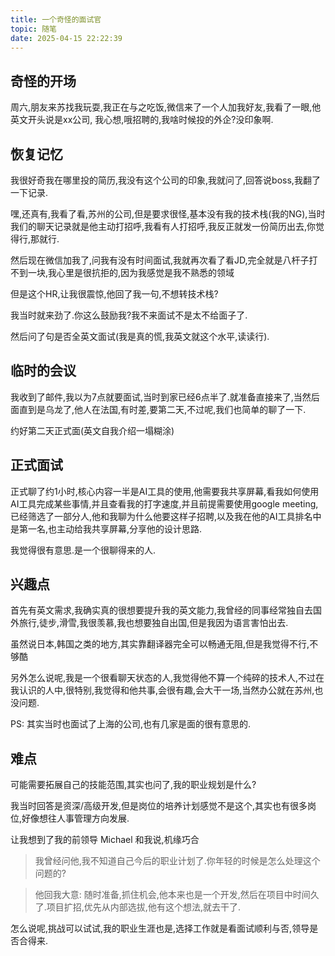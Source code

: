 ```yaml
---
title: 一个奇怪的面试官
topic: 随笔
date: 2025-04-15 22:22:39
---
```



## 奇怪的开场

周六,朋友来苏找我玩耍,我正在与之吃饭,微信来了一个人加我好友,我看了一眼,他英文开头说是xx公司,
我心想,哦招聘的,我啥时候投的外企?没印象啊.

## 恢复记忆

我很好奇我在哪里投的简历,我没有这个公司的印象,我就问了,回答说boss,我翻了一下记录.

嘿,还真有,我看了看,苏州的公司,但是要求很怪,基本没有我的技术栈(我的NG),当时我们的聊天记录就是他主动打招呼,我看有人打招呼,我反正就发一份简历出去,你觉得行,那就行.

然后现在微信加我了,问我有没有时间面试,我就再次看了看JD,完全就是八杆子打不到一块,我心里是很抗拒的,因为我感觉是我不熟悉的领域

但是这个HR,让我很震惊,他回了我一句,不想转技术栈?

我当时就来劲了.你这么鼓励我?我不来面试不是太不给面子了.

然后问了句是否全英文面试(我是真的慌,我英文就这个水平,读读行).

## 临时的会议

我收到了邮件,我以为7点就要面试,当时到家已经6点半了.就准备直接来了,当然后面直到是乌龙了,他人在法国,有时差,要第二天,不过呢,我们也简单的聊了一下.

约好第二天正式面(英文自我介绍一塌糊涂)

## 正式面试

正式聊了约1小时,核心内容一半是AI工具的使用,他需要我共享屏幕,看我如何使用AI工具完成某些事情,并且查看我的打字速度,并且前提需要使用google meeting,
已经筛选了一部分人,他和我聊为什么他要这样子招聘,以及我在他的AI工具排名中是第一名,也主动给我共享屏幕,分享他的设计思路.

我觉得很有意思.是一个很聊得来的人.

## 兴趣点

首先有英文需求,我确实真的很想要提升我的英文能力,我曾经的同事经常独自去国外旅行,徒步,滑雪,我很羡慕,我也想要独自出国,但是我因为语言害怕出去.

虽然说日本,韩国之类的地方,其实靠翻译器完全可以畅通无阻,但是我觉得不行,不够酷

另外怎么说呢,我是一个很看聊天状态的人,我觉得他不算一个纯碎的技术人,不过在我认识的人中,很特别,我觉得和他共事,会很有趣,会大干一场,当然办公就在苏州,也没问题.

PS: 其实当时也面试了上海的公司,也有几家是面的很有意思的.

## 难点

可能需要拓展自己的技能范围,其实也问了,我的职业规划是什么?

我当时回答是资深/高级开发,但是岗位的培养计划感觉不是这个,其实也有很多岗位,好像想往人事管理方向发展.

让我想到了我的前领导 Michael 和我说,机缘巧合

> 我曾经问他,我不知道自己今后的职业计划了.你年轻的时候是怎么处理这个问题的?


> 他回我大意: 随时准备,抓住机会,他本来也是一个开发,然后在项目中时间久了.项目扩招,优先从内部选拔,他有这个想法,就去干了.

怎么说呢,挑战可以试试,我的职业生涯也是,选择工作就是看面试顺利与否,领导是否合得来.
